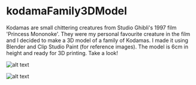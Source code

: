 # kodamaFamily3DModel
Kodamas are small chittering creatures from Studio Ghibli's 1997 film 'Princess Mononoke'. They were my personal favourite creature in the film and I decided to make a 3D model of a family of Kodamas. I made it using Blender and Clip Studio Paint (for reference images). The model is 6cm in height and ready for 3D printing. Take a look!

![alt text](https://static-2.gumroad.com/res/gumroad/9771155905631/asset_previews/99792a116a180a52c7ba186dd10d9c71/retina/WhatsApp_20Image_202021-02-24_20at_205.17.19_20PM.jpeg)

![alt text](https://static-2.gumroad.com/res/gumroad/9771155905631/asset_previews/3c1364e52988a520f488e04d5dda448a/retina/kodama-Sphere_002.png)
